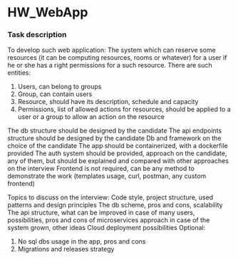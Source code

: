 # HW_WebApp
### Task description

To develop such web application:
The system which can reserve some resources (it can be computing resources, rooms or whatever) for a user if he or she has a right permissions for a such resource.
There are such entities:
1. Users, can belong to groups
2. Group, can contain users
3. Resource, should have its description, schedule and capacity
4. Permissions, list of allowed actions for resources, should be applied to a user or a group to allow an action on the resource

The db structure should be designed by the candidate
The api endpoints structure should be designed by the candidate
Db and framework on the choice of the candidate
The app should be containerized, with a dockerfile provided
The auth system should be provided, approach on the candidate, any of them, but should be explained and compared with other approaches on the interview
Frontend is not required, can be any method to demonstrate the work (templates usage, curl, postman, any custom frontend)

Topics to discuss on the interview:
Code style, project structure, used patterns and design principles
The db scheme, pros and cons, scalability
The api structure, what can be improved in case of many users, possibilities, pros and cons of microservices approach in case of the system grown, other ideas
Cloud deployment possibilities
Optional:
1. No sql dbs usage in the app, pros and cons
2. Migrations and releases strategy
